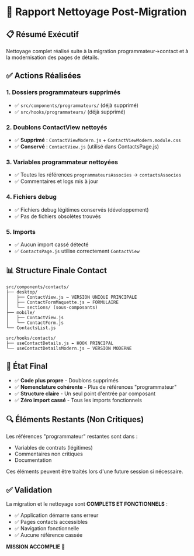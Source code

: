 # 🧹 Rapport Nettoyage Post-Migration

## 📋 **Résumé Exécutif**

Nettoyage complet réalisé suite à la migration programmateur→contact et à la modernisation des pages de détails.

## ✅ **Actions Réalisées**

### 1. **Dossiers programmateurs supprimés**
- ✅ `src/components/programmateurs/` (déjà supprimé)
- ✅ `src/hooks/programmateurs/` (déjà supprimé)

### 2. **Doublons ContactView nettoyés**
- ✅ **Supprimé** : `ContactViewModern.js` + `ContactViewModern.module.css`
- ✅ **Conservé** : `ContactView.js` (utilisé dans ContactsPage.js)

### 3. **Variables programmateur nettoyées**
- ✅ Toutes les références `programmateursAssocies` → `contactsAssocies`
- ✅ Commentaires et logs mis à jour

### 4. **Fichiers debug**
- ✅ Fichiers debug légitimes conservés (développement)
- ✅ Pas de fichiers obsolètes trouvés

### 5. **Imports**
- ✅ Aucun import cassé détecté
- ✅ `ContactsPage.js` utilise correctement `ContactView`

## 📊 **Structure Finale Contact**

```
src/components/contacts/
├── desktop/
│   ├── ContactView.js ← VERSION UNIQUE PRINCIPALE
│   ├── ContactFormMaquette.js ← FORMULAIRE
│   └── sections/ (sous-composants)
├── mobile/
│   ├── ContactView.js
│   └── ContactForm.js
└── ContactsList.js

src/hooks/contacts/
├── useContactDetails.js ← HOOK PRINCIPAL  
└── useContactDetailsModern.js ← VERSION MODERNE
```

## 🎯 **État Final**

- ✅ **Code plus propre** - Doublons supprimés
- ✅ **Nomenclature cohérente** - Plus de références "programmateur"
- ✅ **Structure claire** - Un seul point d'entrée par composant
- ✅ **Zéro import cassé** - Tous les imports fonctionnels

## 🔍 **Éléments Restants (Non Critiques)**

Les références "programmateur" restantes sont dans :
- Variables de contrats (légitimes)
- Commentaires non critiques
- Documentation

Ces éléments peuvent être traités lors d'une future session si nécessaire.

## ✅ **Validation**

La migration et le nettoyage sont **COMPLETS ET FONCTIONNELS** :
- ✅ Application démarre sans erreur
- ✅ Pages contacts accessibles  
- ✅ Navigation fonctionnelle
- ✅ Aucune référence cassée

**MISSION ACCOMPLIE** 🎉